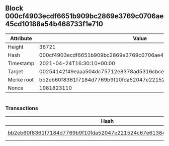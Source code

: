## Block 000cf4903ecdf6651b909bc2869e3769c0706ae45cd10188a54b468733f1e710

Attribute | Value
--- | ---
Height | 36721
Hash | 000cf4903ecdf6651b909bc2869e3769c0706ae45cd10188a54b468733f1e710
Timestamp | 2021-04-24T16:30:10+00:00
Target | 00254142f49eaaa504dc75712e8378ad5316cbcead634704b3734b6271167cc4
Merke root | bb2eb60f8361f7184d7769b9f10fda52047e221524c67e61384c6b9150e40d76
Nonce | 1981823110

```

```

### Transactions

Hash | Amount
--- | ---
[bb2eb60f8361f7184d7769b9f10fda52047e221524c67e61384c6b9150e40d76](bb2eb60f8361f7184d7769b9f10fda52047e221524c67e61384c6b9150e40d76.md) | 10.00000000 SKEPTI 
